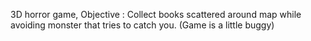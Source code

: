 3D horror game, Objective : Collect books scattered around map while avoiding monster that tries to catch you.
(Game is a little buggy)
